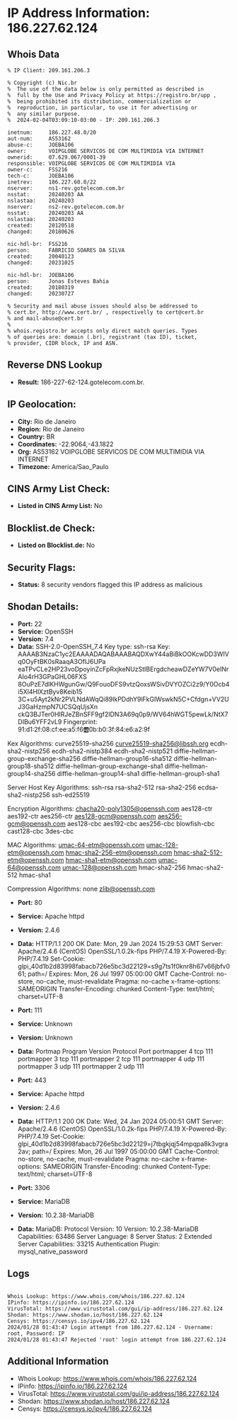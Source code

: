 # IP Address Information: 186.227.62.124

## Whois Data
```
% IP Client: 209.161.206.3
 
% Copyright (c) Nic.br
%  The use of the data below is only permitted as described in
%  full by the Use and Privacy Policy at https://registro.br/upp ,
%  being prohibited its distribution, commercialization or
%  reproduction, in particular, to use it for advertising or
%  any similar purpose.
%  2024-02-04T03:09:10-03:00 - IP: 209.161.206.3

inetnum:     186.227.48.0/20
aut-num:     AS53162
abuse-c:     JOEBA106
owner:       VOIPGLOBE SERVICOS DE COM MULTIMIDIA VIA INTERNET
ownerid:     07.629.067/0001-39
responsible: VOIPGLOBE SERVICOS DE COM MULTIMIDIA VIA
owner-c:     FSS216
tech-c:      JOEBA106
inetrev:     186.227.60.0/22
nserver:     ns1-rev.gotelecom.com.br
nsstat:      20240203 AA
nslastaa:    20240203
nserver:     ns2-rev.gotelecom.com.br
nsstat:      20240203 AA
nslastaa:    20240203
created:     20120518
changed:     20180626

nic-hdl-br:  FSS216
person:      FABRICIO SOARES DA SILVA
created:     20040123
changed:     20231025

nic-hdl-br:  JOEBA106
person:      Jonas Esteves Bahia
created:     20180319
changed:     20230727

% Security and mail abuse issues should also be addressed to
% cert.br, http://www.cert.br/ , respectivelly to cert@cert.br
% and mail-abuse@cert.br
%
% whois.registro.br accepts only direct match queries. Types
% of queries are: domain (.br), registrant (tax ID), ticket,
% provider, CIDR block, IP and ASN.

```
## Reverse DNS Lookup
- **Result:** 186-227-62-124.gotelecom.com.br.

## IP Geolocation:
- **City:** Rio de Janeiro
- **Region:** Rio de Janeiro
- **Country:** BR
- **Coordinates:** -22.9064,-43.1822
- **Org:** AS53162 VOIPGLOBE SERVICOS DE COM MULTIMIDIA VIA INTERNET
- **Timezone:** America/Sao_Paulo

## CINS Army List Check:
- **Listed in CINS Army List:** 
No

## Blocklist.de Check:
- **Listed on Blocklist.de:** 
No

## Security Flags:
- **Status:** 8 security vendors flagged this IP address as malicious

## Shodan Details:
- **Port:** 22
- **Service:** OpenSSH
- **Version:** 7.4
- **Data:** SSH-2.0-OpenSSH_7.4
Key type: ssh-rsa
Key: AAAAB3NzaC1yc2EAAAADAQABAAABAQDXwY44aBiBkOOKcwDD3WIVq0OyFtBK0sRaaqA3OflJ6UPa
eaTPvCLe2HP23voDpoyinZcFpRxjkeNUzStIBErgdcheawDZeYW7V0eINrAIo4rH3GPaGHL06FXS
8OuPzE7dlKHWgunGw/Q9FouoDFS9vtzQoxsWSivDVYOZCi2z9/Y0Ocb4i5Xl4HlXztByv8Keib15
3C+u5Ayt2kNr2PVLNdAWqQi89lkPDdhY9lFkGlWswkN5C+Cfdgn+VV2UJ3GaHzmpN7UCSQqUjsXn
ckQ3BJTer0HIRJeZBnSFF9gf2IDN3A69q0p9/WV64hWGT5pewLk/NtX7DIBu6YFF2vL9
Fingerprint: 91:d1:2f:08:cf:ee:a5:f6:ab:0b:b0:3f:84:e6:a2:9f

Kex Algorithms:
	curve25519-sha256
	curve25519-sha256@libssh.org
	ecdh-sha2-nistp256
	ecdh-sha2-nistp384
	ecdh-sha2-nistp521
	diffie-hellman-group-exchange-sha256
	diffie-hellman-group16-sha512
	diffie-hellman-group18-sha512
	diffie-hellman-group-exchange-sha1
	diffie-hellman-group14-sha256
	diffie-hellman-group14-sha1
	diffie-hellman-group1-sha1

Server Host Key Algorithms:
	ssh-rsa
	rsa-sha2-512
	rsa-sha2-256
	ecdsa-sha2-nistp256
	ssh-ed25519

Encryption Algorithms:
	chacha20-poly1305@openssh.com
	aes128-ctr
	aes192-ctr
	aes256-ctr
	aes128-gcm@openssh.com
	aes256-gcm@openssh.com
	aes128-cbc
	aes192-cbc
	aes256-cbc
	blowfish-cbc
	cast128-cbc
	3des-cbc

MAC Algorithms:
	umac-64-etm@openssh.com
	umac-128-etm@openssh.com
	hmac-sha2-256-etm@openssh.com
	hmac-sha2-512-etm@openssh.com
	hmac-sha1-etm@openssh.com
	umac-64@openssh.com
	umac-128@openssh.com
	hmac-sha2-256
	hmac-sha2-512
	hmac-sha1

Compression Algorithms:
	none
	zlib@openssh.com


- **Port:** 80
- **Service:** Apache httpd
- **Version:** 2.4.6
- **Data:** HTTP/1.1 200 OK
Date: Mon, 29 Jan 2024 15:29:53 GMT
Server: Apache/2.4.6 (CentOS) OpenSSL/1.0.2k-fips PHP/7.4.19
X-Powered-By: PHP/7.4.19
Set-Cookie: glpi_40d1b2d83998fabacb726e5bc3d22129=s9g7ts1f0knr8h67v66jbfv061; path=/
Expires: Mon, 26 Jul 1997 05:00:00 GMT
Cache-Control: no-store, no-cache, must-revalidate
Pragma: no-cache
x-frame-options: SAMEORIGIN
Transfer-Encoding: chunked
Content-Type: text/html; charset=UTF-8



- **Port:** 111
- **Service:** Unknown
- **Version:** Unknown
- **Data:** Portmap
Program	Version	Protocol	Port
portmapper	4	tcp	111
portmapper	3	tcp	111
portmapper	2	tcp	111
portmapper	4	udp	111
portmapper	3	udp	111
portmapper	2	udp	111


- **Port:** 443
- **Service:** Apache httpd
- **Version:** 2.4.6
- **Data:** HTTP/1.1 200 OK
Date: Wed, 24 Jan 2024 05:00:51 GMT
Server: Apache/2.4.6 (CentOS) OpenSSL/1.0.2k-fips PHP/7.4.19
X-Powered-By: PHP/7.4.19
Set-Cookie: glpi_40d1b2d83998fabacb726e5bc3d22129=j7tbgkjqj54mpqpa8k3vgra2av; path=/
Expires: Mon, 26 Jul 1997 05:00:00 GMT
Cache-Control: no-store, no-cache, must-revalidate
Pragma: no-cache
x-frame-options: SAMEORIGIN
Transfer-Encoding: chunked
Content-Type: text/html; charset=UTF-8



- **Port:** 3306
- **Service:** MariaDB
- **Version:** 10.2.38-MariaDB
- **Data:** MariaDB:
  Protocol Version: 10
  Version: 10.2.38-MariaDB
  Capabilities: 63486
  Server Language: 8
  Server Status: 2
  Extended Server Capabilities: 33215
  Authentication Plugin: mysql_native_password

## Logs
```

Whois Lookup: https://www.whois.com/whois/186.227.62.124
IPinfo: https://ipinfo.io/186.227.62.124
VirusTotal: https://www.virustotal.com/gui/ip-address/186.227.62.124
Shodan: https://www.shodan.io/host/186.227.62.124
Censys: https://censys.io/ipv4/186.227.62.124
2024/01/28 01:43:47 Login attempt from 186.227.62.124 - Username: root, Password: IP
2024/01/28 01:43:47 Rejected 'root' login attempt from 186.227.62.124

```
## Additional Information
- Whois Lookup: https://www.whois.com/whois/186.227.62.124
- IPinfo: https://ipinfo.io/186.227.62.124
- VirusTotal: https://www.virustotal.com/gui/ip-address/186.227.62.124
- Shodan: https://www.shodan.io/host/186.227.62.124
- Censys: https://censys.io/ipv4/186.227.62.124

